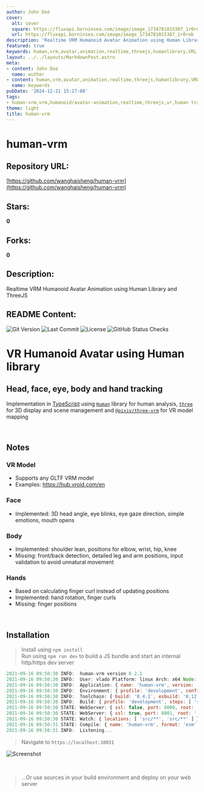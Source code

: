 ```yaml
---
author: John Doe
cover:
  alt: cover
  square: https://fluxapi.borninsea.com/image/image_1734781015387_1r0rob
  url: https://fluxapi.borninsea.com/image/image_1734781015387_1r0rob
description: 'Realtime VRM Humanoid Avatar Animation using Human Library and ThreeJS'
featured: true
keywords: human,vrm,avatar,animation,realtime,threejs,humanlibrary,VRL,MotionTracking,typescript,ThreeJS,@pixiv/three-vrm,humananalysis,Gltf,Vroid,face,body,hand,git,license,github,installation,npm,development,linux,x64,Node
layout: ../../layouts/MarkdownPost.astro
meta:
- content: John Doe
  name: author
- content: human,vrm,avatar,animation,realtime,threejs,humanlibrary,VRL,MotionTracking,typescript,ThreeJS,@pixiv/three-vrm,humananalysis,Gltf,Vroid,face,body,hand,git,license,github,installation,npm,development,linux,x64,Node
  name: keywords
pubDate: '2024-12-21 15:27:08'
tags:
- human-vrm,vrm,humanoid/avatar-animation,realtime,threejs,vr,human tracking,face tracking,body tracking,hand tracking,gltf,typescript,git version,last commit,license,github checks,installation,npm,development server,esbuild,typescript,eslint,certificates,screenshot
theme: light
title: human-vrm
---
```


# human-vrm

## Repository URL: 
[https://github.com/wanghaisheng/human-vrm](https://github.com/wanghaisheng/human-vrm)

## Stars: 
**0**

## Forks: 
**0**

## Description: 
Realtime VRM Humanoid Avatar Animation using Human Library and ThreeJS

## README Content: 
![Git Version](https://img.shields.io/github/package-json/v/vladmandic/human-three-vrm?style=flat-square&svg=true&label=git)
![Last Commit](https://img.shields.io/github/last-commit/vladmandic/human-three-vrm?style=flat-square&svg=true)
![License](https://img.shields.io/github/license/vladmandic/human-three-vrm?style=flat-square&svg=true)
![GitHub Status Checks](https://img.shields.io/github/checks-status/vladmandic/human-three-vrm/main?style=flat-square&svg=true)

# VR Humanoid Avatar using Human library

## Head, face, eye, body and hand tracking

Implementation in [TypeScript](https://www.typescriptlang.org/) using [`Human`](https://github.com/vladmandic/human) library for human analysis, [`three`](https://github.com/mrdoob/three.js) for 3D display and scene management and [`@pixiv/three-vrm`](https://github.com/pixiv/three-vrm) for VR model mapping

<br>

## Notes

### VR Model

- Supports any GLTF VRM model
- Examples: <https://hub.vroid.com/en>

### Face

- Implemented: 3D head angle, eye blinks, eye gaze direction, simple emotions, mouth opens

### Body

- Implemented: shoulder lean, positions for elbow, wrist, hip, knee
- Missing: front/back detection, detailed leg and arm positions, input validation to avoid unnatural movement

### Hands

- Based on calculating finger curl instead of updating positions
- Implemented: hand rotation, finger curls
- Missing: finger positions

<br>

## Installation

> Install using `npm install`  
> Run using `npm run dev` to build a JS bundle and start an internal http/https dev server

```js
2021-09-16 09:50:30 INFO:  human-vrm version 0.2.1
2021-09-16 09:50:30 INFO:  User: vlado Platform: linux Arch: x64 Node: v16.8.0
2021-09-16 09:50:30 INFO:  Application: { name: 'human-vrm', version: '0.2.1' }
2021-09-16 09:50:30 INFO:  Environment: { profile: 'development', config: 'build.json', tsconfig: true, eslintrc: true, git: true }
2021-09-16 09:50:30 INFO:  Toolchain: { build: '0.4.1', esbuild: '0.12.28', typescript: '4.4.3', typedoc: '0.21.9', eslint: '7.32.0' }
2021-09-16 09:50:30 INFO:  Build: { profile: 'development', steps: [ 'serve', 'watch', 'compile' ] }
2021-09-16 09:50:30 STATE: WebServer: { ssl: false, port: 8000, root: '.' }
2021-09-16 09:50:30 STATE: WebServer: { ssl: true, port: 8001, root: '.', sslKey: 'node_modules/@vladmandic/build/cert/https.key', sslCrt: 'node_modules/@vladmandic/build/cert/https.crt' }
2021-09-16 09:50:30 STATE: Watch: { locations: [ 'src/**', 'src/**' ] }
2021-09-16 09:50:31 STATE: Compile: { name: 'human-vrm', format: 'esm', platform: 'browser', input: 'src/human-vrm.ts', output: 'dist/human-vrm.esm.js', files: 2, inputBytes: 17217, outputBytes: 3780124 }
2021-09-16 09:50:31 INFO:  Listening...
```

> Navigate to `https://localhost:10031`


![Screenshot](assets/human-vrm-screenshot.jpg)

<br>

> ...Or use sources in your build environment and deploy on your web server

